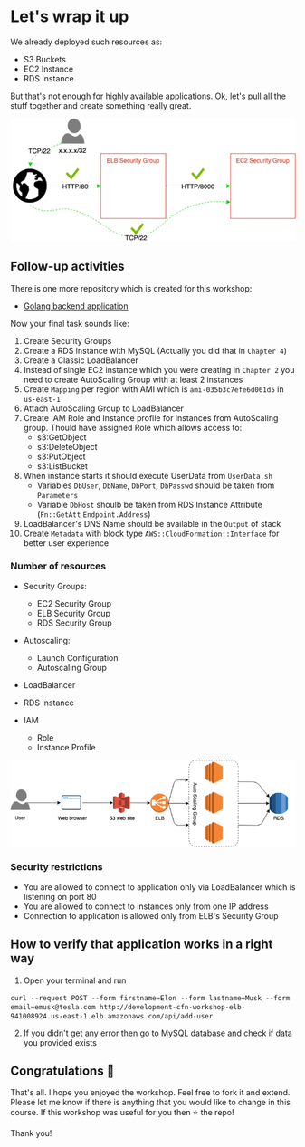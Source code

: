 # Let's wrap it up
We already deployed such resources as:
- S3 Buckets
- EC2 Instance
- RDS Instance

But that's not enough for highly available applications.
Ok, let's pull all the stuff together and create something really great.

![Security Groups Schema](.img/security-groups-schema.png)
## Follow-up activities
There is one more repository which is created for this workshop:
- [Golang backend application](https://github.com/99stealth/cfn-workshop-backend)

Now your final task sounds like:
1. Create Security Groups
2. Create a RDS instance with MySQL (Actually you did that in `Chapter 4`)
3. Create a Classic LoadBalancer
4. Instead of single EC2 instance which you were creating in `Chapter 2` you need to create AutoScaling Group with at least 2 instances
5. Create `Mapping` per region with AMI which is `ami-035b3c7efe6d061d5` in `us-east-1`
6. Attach AutoScaling Group to LoadBalancer
7. Create IAM Role and Instance profile for instances from AutoScaling group. Thould have assigned Role which allows access to:
   - s3:GetObject
   - s3:DeleteObject
   - s3:PutObject
   - s3:ListBucket
8. When instance starts it should execute UserData from `UserData.sh`
   - Variables `DbUser`, `DbName`, `DbPort`, `DbPasswd` should be taken from `Parameters`
   - Variable `DbHost` shoulb be taken from RDS Instance Attribute (`Fn::GetAtt` `Endpoint.Address`)
9. LoadBalancer's DNS Name should be available in the `Output` of stack
10. Create `Metadata` with block type `AWS::CloudFormation::Interface` for better user experience

### Number of resources
- Security Groups:
  - EC2 Security Group
  - ELB Security Group
  - RDS Security Group

- Autoscaling:
  - Launch Configuration
  - Autoscaling Group

- LoadBalancer

- RDS Instance

- IAM
  - Role
  - Instance Profile

![CFN Workshop Infrastructure](.img/infrastructure-overview.png)
### Security restrictions
- You are allowed to connect to application only via LoadBalancer which is listening on port 80
- You are allowed to connect to instances only from one IP address
- Connection to application is allowed only from ELB's Security Group

## How to verify that application works in a right way
1. Open your terminal and run
```
curl --request POST --form firstname=Elon --form lastname=Musk --form email=emusk@tesla.com http://development-cfn-workshop-elb-941008924.us-east-1.elb.amazonaws.com/api/add-user
```
2. If you didn't get any error then go to MySQL database and check if data you provided exists

## Congratulations :tada:
That's all. I hope you enjoyed the workshop. Feel free to fork it and extend. Please let me know if there is anything that you would like to change in this course. If this workshop was useful for you then :star: the repo!

Thank you!